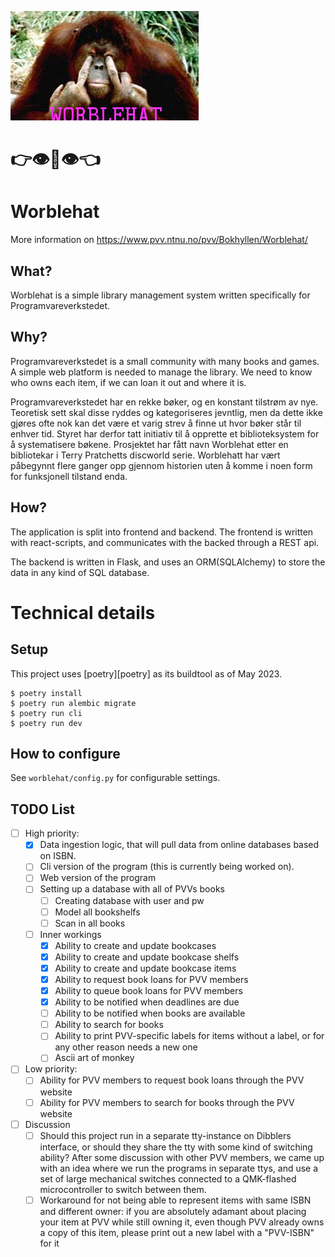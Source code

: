 ![worblehat](worblehat.png)

# 👉👁️👄👁️👈

# Worblehat

More information on  <https://www.pvv.ntnu.no/pvv/Bokhyllen/Worblehat/>

## What?

Worblehat is a simple library management system written specifically for Programvareverkstedet.

## Why?

Programvareverkstedet is a small community with many books and games. A simple web platform is needed to manage the library. We need to know who owns each item, if we can loan it out and where it is.

Programvareverkstedet har en rekke bøker, og en konstant tilstrøm av nye.
Teoretisk sett skal disse ryddes og kategoriseres jevntlig, men da dette ikke gjøres ofte nok kan det være et varig strev å finne ut hvor bøker står til enhver tid.
Styret har derfor tatt initiativ til å opprette et biblioteksystem for å systematisere bøkene.
Prosjektet har fått navn Worblehat etter en bibliotekar i Terry Pratchetts discworld serie.
Worblehatt har vært påbegynnt flere ganger opp gjennom historien uten å komme i noen form for funksjonell tilstand enda.

## How?

The application is split into frontend and backend. The frontend is written with react-scripts, and communicates with the backed through a REST api.

The backend is written in Flask, and uses an ORM(SQLAlchemy) to store the data in any kind of SQL database.

# Technical details

## Setup

This project uses [poetry][poetry] as its buildtool as of May 2023.

```console
$ poetry install
$ poetry run alembic migrate
$ poetry run cli
$ poetry run dev
```

## How to configure

See `worblehat/config.py` for configurable settings.

## TODO List

- [ ] High priority:
  - [X] Data ingestion logic, that will pull data from online databases based on ISBN.
  - [ ] Cli version of the program (this is currently being worked on).
  - [ ] Web version of the program
  - [ ] Setting up a database with all of PVVs books
    - [ ] Creating database with user and pw
    - [ ] Model all bookshelfs
    - [ ] Scan in all books
  - [ ] Inner workings
    - [X] Ability to create and update bookcases
    - [X] Ability to create and update bookcase shelfs
    - [X] Ability to create and update bookcase items
    - [X] Ability to request book loans for PVV members
    - [X] Ability to queue book loans for PVV members
    - [X] Ability to be notified when deadlines are due
    - [ ] Ability to be notified when books are available
    - [ ] Ability to search for books
    - [ ] Ability to print PVV-specific labels for items without a label, or for any other reason needs a new one
    - [ ] Ascii art of monkey
- [ ] Low priority:
  - [ ] Ability for PVV members to request book loans through the PVV website
  - [ ] Ability for PVV members to search for books through the PVV website
- [ ] Discussion
  - [ ] Should this project run in a separate tty-instance on Dibblers interface, or should they share the tty with some kind of switching ability?
  After some discussion with other PVV members, we came up with an idea where we run the programs in separate ttys, and use a set of large mechanical switches connected to a QMK-flashed microcontroller to switch between them.
  - [ ] Workaround for not being able to represent items with same ISBN and different owner: if you are absolutely adamant about placing your item at PVV while still owning it, even though PVV already owns a copy of this item, please print out a new label with a "PVV-ISBN" for it